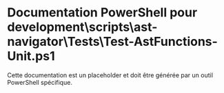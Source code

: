 # Documentation PowerShell pour development\scripts\ast-navigator\Tests\Test-AstFunctions-Unit.ps1

Cette documentation est un placeholder et doit être générée par un outil PowerShell spécifique.
